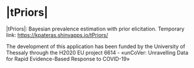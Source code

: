 # |tPriors|

 |tPriors|: Bayesian prevalence estimation with prior elicitation. Temporary link: https://kpateras.shinyapps.io/tPriors/

The development of this application has been funded by the University of Thessaly through the H2020 EU project 6614 - «unCoVer: Unravelling Data for Rapid Evidence-Based Response to COVID-19»
